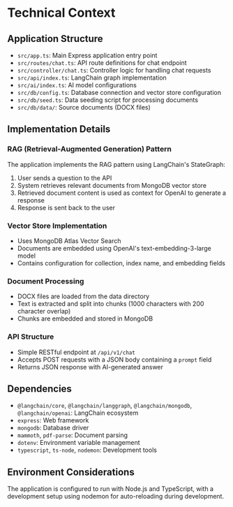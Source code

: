 # Technical Context

## Application Structure
- `src/app.ts`: Main Express application entry point
- `src/routes/chat.ts`: API route definitions for chat endpoint
- `src/controller/chat.ts`: Controller logic for handling chat requests
- `src/api/index.ts`: LangChain graph implementation
- `src/ai/index.ts`: AI model configurations
- `src/db/config.ts`: Database connection and vector store configuration
- `src/db/seed.ts`: Data seeding script for processing documents
- `src/db/data/`: Source documents (DOCX files)

## Implementation Details

### RAG (Retrieval-Augmented Generation) Pattern
The application implements the RAG pattern using LangChain's StateGraph:
1. User sends a question to the API
2. System retrieves relevant documents from MongoDB vector store
3. Retrieved document content is used as context for OpenAI to generate a response
4. Response is sent back to the user

### Vector Store Implementation
- Uses MongoDB Atlas Vector Search
- Documents are embedded using OpenAI's text-embedding-3-large model
- Contains configuration for collection, index name, and embedding fields

### Document Processing
- DOCX files are loaded from the data directory
- Text is extracted and split into chunks (1000 characters with 200 character overlap)
- Chunks are embedded and stored in MongoDB

### API Structure
- Simple RESTful endpoint at `/api/v1/chat`
- Accepts POST requests with a JSON body containing a `prompt` field
- Returns JSON response with AI-generated answer

## Dependencies
- `@langchain/core`, `@langchain/langgraph`, `@langchain/mongodb`, `@langchain/openai`: LangChain ecosystem
- `express`: Web framework
- `mongodb`: Database driver
- `mammoth`, `pdf-parse`: Document parsing
- `dotenv`: Environment variable management
- `typescript`, `ts-node`, `nodemon`: Development tools

## Environment Considerations
The application is configured to run with Node.js and TypeScript, with a development setup using nodemon for auto-reloading during development. 
